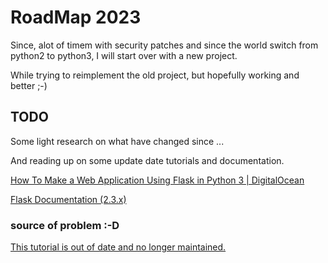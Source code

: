 # RoadMap 2023 #

Since, alot of timem with security patches and since the world switch from python2 to python3, I will start over with a new project.

While trying to reimplement the old project, but hopefully working and better ;-)

## TODO ##

Some light research on what have changed since ...

And reading up on some update date tutorials and documentation.

[How To Make a Web Application Using Flask in Python 3 | DigitalOcean](https://www.digitalocean.com/community/tutorials/how-to-make-a-web-application-using-flask-in-python-3)

[Flask Documentation (2.3.x)](https://flask.palletsprojects.com/en/2.3.x/)

### source of problem :-D ###
[This tutorial is out of date and no longer maintained.](https://www.digitalocean.com/community/tutorials/build-a-crud-web-app-with-python-and-flask-part-one)


[](https://medium.com/@hillarywando/how-to-create-a-basic-crud-api-using-python-flask-cd68ef5fd7e3)